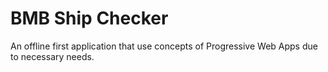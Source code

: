 # BMB Ship Checker

An offline first application that use concepts of Progressive Web Apps due to necessary needs.
